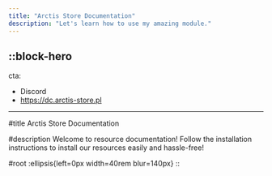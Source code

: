 ```yaml
---
title: "Arctis Store Documentation"
description: "Let's learn how to use my amazing module."
---
```


::block-hero
---
cta:
  - Discord
  - https://dc.arctis-store.pl
---

#title
Arctis Store Documentation

#description
Welcome to resource documentation! Follow the installation instructions to install our resources easily and hassle-free!

#root
:ellipsis{left=0px width=40rem blur=140px}
::
